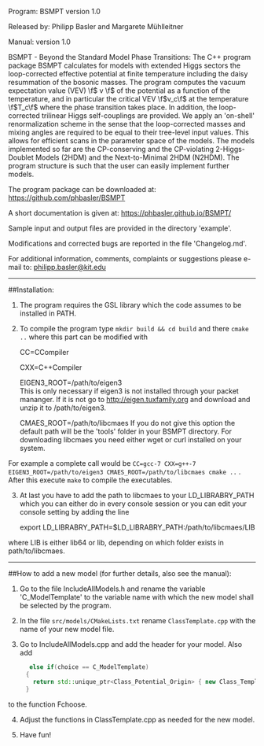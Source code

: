 Program: BSMPT version 1.0

Released by: Philipp Basler and Margarete Mühlleitner

Manual: version 1.0 

BSMPT - Beyond the Standard Model Phase Transitions:
The C++ program package BSMPT calculates for models with extended
Higgs sectors the loop-corrected effective potential at finite temperature
including the daisy resummation of the bosonic masses. The program
computes the vacuum expectation value (VEV) \f$ v \f$ of the potential
as a function of the temperature, and in particular the critical VEV
\f$v_c\f$ at the temperature \f$T_c\f$ where the phase transition takes
place. In addition, the loop-corrected trilinear Higgs self-couplings are
provided. We apply an 'on-shell' renormalization scheme in the sense
that the loop-corrected masses and mixing angles are required to be
equal to their tree-level input values. This allows for efficient
scans in the parameter space of the models. The models implemented so far
are the CP-conserving and the CP-violating 2-Higgs-Doublet Models (2HDM) and the
Next-to-Minimal 2HDM (N2HDM). The program structure is such that the
user can easily implement further models.

The program package can be downloaded at:
https://github.com/phbasler/BSMPT

A short documentation is given at: https://phbasler.github.io/BSMPT/

Sample input and output files are provided in the directory 'example'.

Modifications and corrected bugs are reported in the file 'Changelog.md'.



For additional information, comments, complaints or suggestions please e-mail
to:  philipp.basler@kit.edu

---
   

##Installation:


1) The program requires the GSL library which the code assumes to be installed in PATH. 

2) To compile the program type `mkdir build && cd build` and there `cmake ..` where this part can be modified with

    CC=CCompiler
    
    CXX=C++Compiler
    
    EIGEN3_ROOT=/path/to/eigen3  
        This is only necessary if eigen3 is not installed through your packet mananger. If it is not go to http://eigen.tuxfamily.org and download and unzip it to /path/to/eigen3.
    
    CMAES_ROOT=/path/to/libcmaes 
        If you do not give this option the default path will be the 'tools' folder in your BSMPT directory. For downloading libcmaes you need either wget or curl installed on your system.
    
    
For example a complete call would be `CC=gcc-7 CXX=g++-7 EIGEN3_ROOT=/path/to/eigen3 CMAES_ROOT=/path/to/libcmaes cmake ..` . After this execute `make` to compile the executables.

3) At last you have to add the path to libcmaes to your LD_LIBRABRY_PATH which you can either do in every console session or you can edit your console setting by adding the line 

    export LD_LIBRABRY_PATH=$LD_LIBRABRY_PATH:/path/to/libcmaes/LIB
    
where LIB is either lib64 or lib, depending on which folder exists in path/to/libcmaes.
 
---
  
##How to add a new model (for further details, also see the manual):

1) Go to the file IncludeAllModels.h and rename the variable
   'C_ModelTemplate' to the variable name with which the new model shall
   be selected by the program.

2) In the file `src/models/CMakeLists.txt` rename `ClassTemplate.cpp` with the name of your new model file.

3) Go to IncludeAllModels.cpp and add the header for your model.  Also add

``` c++    
	  else if(choice == C_ModelTemplate)
     {
       return std::unique_ptr<Class_Potential_Origin> { new Class_Template };
     }
```


   to the function Fchoose. 

4) Adjust the functions in ClassTemplate.cpp as needed for the new model.

5) Have fun!


